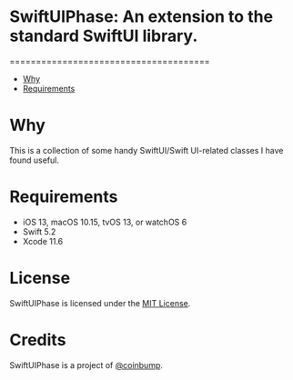 # SwiftUIPhase: An extension to the standard SwiftUI library.
======================================

- [Why](#why) 
- [Requirements](#requirements) 

# Why

This is a collection of some handy SwiftUI/Swift UI-related classes I have found useful.

# Requirements 

- iOS 13, macOS 10.15, tvOS 13, or watchOS 6 
- Swift 5.2
- Xcode 11.6

# License

SwiftUIPhase is licensed under the [MIT License](https://vmanot.mit-license.org).

# Credits

SwiftUIPhase is a project of [@coinbump](https://github.com/coinbump).
